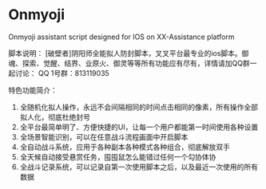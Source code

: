 # Onmyoji
Onmyoji assistant script designed for IOS on XX-Assistance platform

脚本说明：
[破壁者]阴阳师全能拟人防封脚本，叉叉平台最专业的ios脚本。御魂、探索、觉醒、结界、业原火、御灵等等所有功能应有尽有，详情请加QQ群一起讨论：
QQ 1号群：813119035

特色功能简介：
1. 全随机化拟人操作，永远不会间隔相同的时间点击相同的像素，所有操作全部拟人化，彻底杜绝封号
2. 全平台最简单明了、方便快捷的UI，让每一个用户都能第一时间使用各种设置
3. 全场景智能识别，可以在任意战斗流程画面中开启脚本
4. 全自动战斗系统，应用于各种副本各种模式各种组合，彻底解放双手
5. 全天候自动接受悬赏任务，囤囤鼠怎么能错过任何一个勾协体协
6. 全战斗记录系统，可以记录自第一次使用脚本之后，以及最近一次使用的所有数据